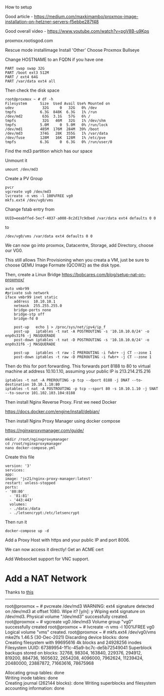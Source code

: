 How to setup

Good article - https://medium.com/maxkimambo/proxmox-image-installation-on-hetzner-servers-f5ebbe287f48

Good overall video - https://www.youtube.com/watch?v=pgV8B-u9Kps


proxmox.rootisgod.com

Rescue mode
installimage
Install 'Other'
Choose Proxmox Bullseye

Change HOSTNAME to an FQDN if you have one

    PART swap swap 32G
    PART /boot ext3 512M
    PART / ext4 64G
    PART /var/data ext4 all

Then check the disk space

    root@proxmox ~ # df -h
    Filesystem      Size  Used Avail Use% Mounted on
    udev             32G     0   32G   0% /dev
    tmpfs           6.3G  848K  6.3G   1% /run
    /dev/md2         63G  3.1G   57G   6% /
    tmpfs            32G   46M   32G   1% /dev/shm
    tmpfs           5.0M     0  5.0M   0% /run/lock
    /dev/md1        485M  176M  284M  39% /boot
    /dev/md3        374G   28K  355G   1% /var/data
    /dev/fuse       128M   16K  128M   1% /etc/pve
    tmpfs           6.3G     0  6.3G   0% /run/user/0

Find the md3 partition which has our space

Unmount it

    umount /dev/md3

Create a PV Group

    pvcr
    vgcreate vg0 /dev/md3
    lvcreate -n vms -l 100%FREE vg0
    mkfs.ext4 /dev/vg0/vms

Change fstab entry from

    UUID=eeabffed-5ecf-4037-a008-8c2d17c9dbed /var/data ext4 defaults 0 0

to

    /dev/vg0/vms /var/data ext4 defaults 0 0

We can now go into proxmox, Datacentre, Storage, add Directory, choose our VG0.

This still allows Thin Provisioning when you creata a VM, just be sure to choose QEMU Image Formate (QCOW2) as the disk type.

Then, create a Linux Bridge
https://bobcares.com/blog/setup-nat-on-proxmox/


    auto vmbr99
    #private sub network
    iface vmbr99 inet static
        address  10.10.10.1
        netmask  255.255.255.0
        bridge-ports none
        bridge-stp off
        bridge-fd 0

        post-up   echo 1 > /proc/sys/net/ipv4/ip_f
        post-up   iptables -t nat -A POSTROUTING -s '10.10.10.0/24' -o enp0s31f6 -j MASQUERADE
        post-down iptables -t nat -D POSTROUTING -s '10.10.10.0/24' -o enp0s31f6 -j MASQUERADE 
        
        post-up   iptables -t raw -I PREROUTING -i fwbr+ -j CT --zone 1  
        post-down iptables -t raw -D PREROUTING -i fwbr+ -j CT --zone 1

Then do this for port forwarding. This forwards port 8188 to 80 to virtual machine at address 10.10.1.10, assuming your public IP is 213.214.215.216

    iptables -t nat -A PREROUTING -p tcp --dport 8188 -j DNAT --to-destination 10.10.1.10:80
    iptables -t nat -A POSTROUTING -p tcp --sport 80 -s 10.10.1.10 -j SNAT --to-source 101.102.103.104:8188



Then install Nginx Reverse Proxy. First we need Docker

https://docs.docker.com/engine/install/debian/

Then install Nginx Proxy Manager using docker compose

https://nginxproxymanager.com/guide/

    mkdir /root/nginxproxymanager
    cd /root/nginxproxymanager
    nano docker-compose.yml

Create this file

    version: '3'
    services:
    app:
    image: 'jc21/nginx-proxy-manager:latest'
    restart: unless-stopped
    ports:
    - '80:80'
      - '81:81'
      - '443:443'
      volumes:
      - ./data:/data
      - ./letsencrypt:/etc/letsencrypt

Then run it

    docker-compose up -d


Add a Proxy Host with https and your public IP and port 8006.

We can now access it directly! Get an ACME cert

Add Websocket support for VNC support.


# Add a NAT Network

Thanks to [this](https://computingforgeeks.com/how-to-create-and-configure-bridge-networking-for-kvm-in-linux/?utm_source=pocket_saves)



------------


root@proxmox ~ # pvcreate /dev/md3
WARNING: ext4 signature detected on /dev/md3 at offset 1080. Wipe it? [y/n]: y
Wiping ext4 signature on /dev/md3.
Physical volume "/dev/md3" successfully created.
root@proxmox ~ # vgcreate vg0 /dev/md3
Volume group "vg0" successfully created
root@proxmox ~ # lvcreate -n vms -l 100%FREE vg0
Logical volume "vms" created.
root@proxmox ~ # mkfs.ext4 /dev/vg0/vms
mke2fs 1.46.5 (30-Dec-2021)
Discarding device blocks: done                            
Creating filesystem with 99695616 4k blocks and 24928256 inodes
Filesystem UUID: 67389954-1f1c-45a9-bc7c-de5b72549041
Superblock backups stored on blocks:
32768, 98304, 163840, 229376, 294912, 819200, 884736, 1605632, 2654208,
4096000, 7962624, 11239424, 20480000, 23887872, 71663616, 78675968

Allocating group tables: done                            
Writing inode tables: done                            
Creating journal (262144 blocks): done
Writing superblocks and filesystem accounting information: done     
